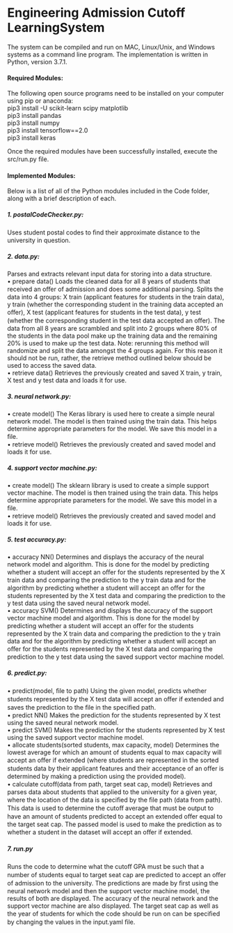 # Engineering Admission Cutoff LearningSystem <br/> 
The system can be compiled and run on MAC, Linux/Unix, and Windows systems as a command line program. The implementation is written in Python, version 3.7.1. <br/> 
#### Required Modules: <br/> 
The following open source programs need to be installed on your computer using pip or anaconda: <br/> 
pip3 install -U scikit-learn scipy matplotlib  <br/> 
pip3 install pandas <br/> 
pip3 install numpy <br/> 
pip3 install tensorflow==2.0 <br/> 
pip3 install keras <br/> 

Once the required modules have been successfully installed, execute the src/run.py ﬁle. <br/> 

#### Implemented Modules: <br/> 
Below is a list of all of the Python modules included in the Code folder, along with a brief description of each.<br/> 
##### 1. postalCodeChecker.py:  <br/> 
Uses student postal codes to ﬁnd their approximate distance to the university in question. <br/> 
##### 2. data.py:  <br/> 
Parses and extracts relevant input data for storing into a data structure.  <br/> 
• prepare data() Loads the cleaned data for all 8 years of students that received an oﬀer of admission and does some additional parsing. Splits the data into 4 groups: X train (applicant features for students in the train data), y train (whether the corresponding student in the training data accepted an oﬀer), X test (applicant features for students in the test data), y test (whether the corresponding student in the test data accepted an oﬀer). The data from all 8 years are scrambled and split into 2 groups where 80% of the students in the data pool make up the training data and the remaining 20% is used to make up the test data. Note: rerunning this method will randomize and split the data amongst the 4 groups again. For this reason it should not be run, rather, the retrieve method outlined below should be used to access the saved data. <br/> 
• retrieve data() Retrieves the previously created and saved X train, y train, X test and y test data and loads it for use. <br/> 
##### 3. neural network.py:  <br/> 
• create model() The Keras library is used here to create a simple neural network model. The model is then trained using the train data. This helps determine appropriate parameters for the model. We save this model in a ﬁle.  <br/> 
• retrieve model() Retrieves the previously created and saved model and loads it for use. <br/> 
##### 4. support vector machine.py:  <br/> 
• create model() The sklearn library is used to create a simple support vector machine. The model is then trained using the train data. This helps determine appropriate parameters for the model. We save this model in a ﬁle. <br/> 
• retrieve model() Retrieves the previously created and saved model and loads it for use.  <br/> 
##### 5. test accuracy.py: <br/> 
• accuracy NN() Determines and displays the accuracy of the neural network model and algorithm. This is done for the model by predicting whether a student will accept an oﬀer for the students represented by the X train data and comparing the prediction to the y train data and for the algorithm by predicting whether a student will accept an oﬀer for the students represented by the X test data and comparing the prediction to the y test data using the saved neural network model.  <br/> 
• accuracy SVM() Determines and displays the accuracy of the support vector machine model and algorithm. This is done for the model by predicting whether a student will accept an oﬀer for the students represented by the X train data and comparing the prediction to the y train data and for the algorithm by predicting whether a student will accept an oﬀer for the students represented by the X test data and comparing the prediction to the y test data using the saved support vector machine model.  <br/> 
##### 6. predict.py:  <br/> 
• predict(model, ﬁle to path) Using the given model, predicts whether students represented by the X test data will accept an oﬀer if extended and saves the prediction to the ﬁle in the speciﬁed path. <br/> 
• predict NN() Makes the prediction for the students represented by X test using the saved neural network model.  <br/> 
• predict SVM() Makes the prediction for the students represented by X test using the saved support vector machine model.  <br/> 
• allocate students(sorted students, max capacity, model) Determines the lowest average for which an amount of students equal to max capacity will accept an oﬀer if extended (where students are represented in the sorted students data by their applicant features and their acceptance of an oﬀer is determined by making a prediction using the provided model).  <br/> 
• calculate cutoﬀ(data from path, target seat cap, model) Retrieves and parses data about students that applied to the university for a given year, where the location of the data is speciﬁed by the ﬁle path (data from path). This data is used to determine the cutoﬀ average that must be output to have an amount of students predicted to accept an extended oﬀer equal to the target seat cap. The passed model is used to make the prediction as to whether a student in the dataset will accept an oﬀer if extended.  <br/> 
##### 7. run.py  <br/> 
Runs the code to determine what the cutoﬀ GPA must be such that a number of students equal to target seat cap are predicted to accept an oﬀer of admission to the university. The predictions are made by ﬁrst using the neural network model and then the support vector machine model, the results of both are displayed. The accuracy of the neural network and the support vector machine are also displayed. The target seat cap as well as the year of students for which the code should be run on can be speciﬁed by changing the values in the input.yaml ﬁle.  <br/> 
